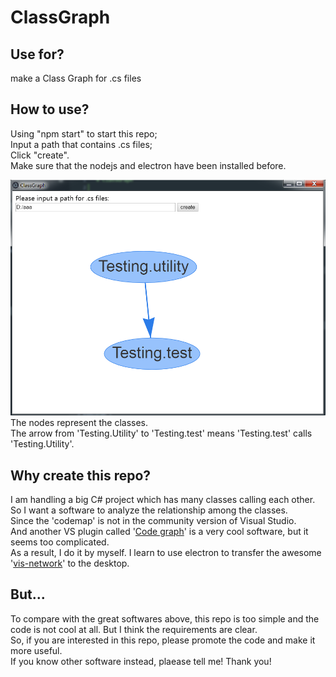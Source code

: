 # ClassGraph

## Use for?
make a Class Graph for .cs files

## How to use?
Using "npm start" to start this repo;  
Input a path that contains .cs files;  
Click "create".   
Make sure that the nodejs and electron have been installed before.   

![example](example.png)  
The nodes represent the classes.  
The arrow from 'Testing.Utility' to 'Testing.test' means 'Testing.test' calls 'Testing.Utility'.
 
## Why create this repo?
I am handling a big C# project which has many classes calling each other.  
So I want a software to analyze the relationship among the classes.  
Since the 'codemap' is not in the community version of Visual Studio.  
And another VS plugin called '[Code graph](https://github.com/league1991/CodeAtlasVsix)' is a very cool software, but it seems too complicated.  
As a result, I do it by myself.
I learn to use electron to transfer the awesome '[vis-network](https://github.com/visjs/vis-network)' to the desktop.

## But...
To compare with the great softwares above, this repo is too simple and the code is not cool at all. But I think the requirements are clear.  
So, if you are interested in this repo, please promote the code and make it more useful.  
If you know other software instead, plaease tell me! Thank you!
